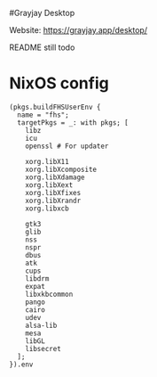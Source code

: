 #Grayjay Desktop

Website: https://grayjay.app/desktop/

README still todo





# NixOS config

```
(pkgs.buildFHSUserEnv {
  name = "fhs";
  targetPkgs = _: with pkgs; [
    libz
    icu
    openssl # For updater

    xorg.libX11
    xorg.libXcomposite
    xorg.libXdamage
    xorg.libXext
    xorg.libXfixes
    xorg.libXrandr
    xorg.libxcb

    gtk3
    glib
    nss
    nspr
    dbus
    atk
    cups
    libdrm
    expat
    libxkbcommon
    pango
    cairo
    udev
    alsa-lib
    mesa
    libGL
    libsecret
  ];
}).env
```
